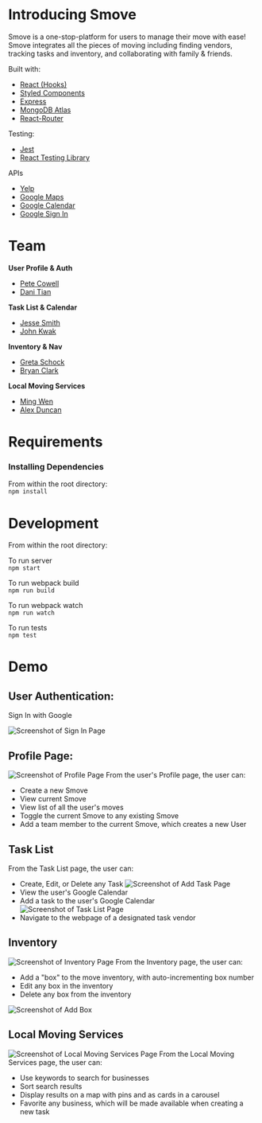 # Introducing Smove

Smove is a one-stop-platform for users to manage their move with ease! <br />
Smove integrates all the pieces of moving including finding vendors, tracking tasks and inventory, and collaborating with family & friends.

Built with:
* [React (Hooks)](https://reactjs.org/)
* [Styled Components](https://styled-components.com/)
* [Express](https://expressjs.com/)
* [MongoDB Atlas](www.mongodb.com)
* [React-Router](https://reactrouter.com/)

Testing:
* [Jest](https://jestjs.io/)
* [React Testing Library](https://testing-library.com/docs/react-testing-library/intro/)

APIs
* [Yelp](https://www.yelp.com/developers)
* [Google Maps](https://developers.google.com/maps)
* [Google Calendar](https://developers.google.com/calendar)
* [Google Sign In](https://developers.google.com/maps)

Team
=============
<b>User Profile & Auth</b>
* [Pete Cowell](https://github.com/KilgoreTrout9)
* [Dani Tian](https://github.com/danitian)

<b>Task List & Calendar</b>
* [Jesse Smith](https://github.com/jessesmith-13)
* [John Kwak](https://github.com/johnkwak08)

<b>Inventory & Nav</b>
* [Greta Schock](https://github.com/grsc0529)
* [Bryan Clark](https://github.com/bryancWA)

<b>Local Moving Services</b>
* [Ming Wen](https://github.com/level1man)
* [Alex Duncan](https://github.com/monkeymedic26)

Requirements
=============
<h3>Installing Dependencies</h3>

From within the root directory:<br>
`npm install`

Development
=============
From within the root directory:

To run server<br>
`npm start`

To run webpack build<br>
`npm run build`

To run webpack watch<br>
`npm run watch`

To run tests<br>
`npm test`

Demo
=============

## User Authentication:<br>
Sign In with Google

![Screenshot of Sign In Page](https://github.com/BlueOcean-Smove/Smove/blob/1d6e9640a81e79b44197d39e9d18646f260cb528/SmoveScreenshots/Screen%20Shot%202021-04-10%20at%2010.05.57%20AM.png)

## Profile Page:<br>
![Screenshot of Profile Page](https://github.com/BlueOcean-Smove/Smove/blob/1d6e9640a81e79b44197d39e9d18646f260cb528/SmoveScreenshots/Screen%20Shot%202021-04-10%20at%2010.37.53%20AM.png)
From the user's Profile page, the user can:
- Create a new Smove
- View current Smove
- View list of all the user's moves
- Toggle the current Smove to any existing Smove
- Add a team member to the current Smove, which creates a new User

## Task List<br>

From the Task List page, the user can:
- Create, Edit, or Delete any Task
![Screenshot of Add Task Page](https://github.com/BlueOcean-Smove/Smove/blob/1d6e9640a81e79b44197d39e9d18646f260cb528/SmoveScreenshots/Screen%20Shot%202021-04-10%20at%2010.15.54%20AM.png)
- View the user's Google Calendar
- Add a task to the user's Google Calendar
![Screenshot of Task List Page](https://github.com/BlueOcean-Smove/Smove/blob/1d6e9640a81e79b44197d39e9d18646f260cb528/SmoveScreenshots/Screen%20Shot%202021-04-10%20at%2010.16.09%20AM.png)
- Navigate to the webpage of a designated task vendor


## Inventory<br>
![Screenshot of Inventory Page](https://github.com/BlueOcean-Smove/Smove/blob/1d6e9640a81e79b44197d39e9d18646f260cb528/SmoveScreenshots/Screen%20Shot%202021-04-10%20at%2010.17.23%20AM.png)
From the Inventory page, the user can:
- Add a "box" to the move inventory, with auto-incrementing box number
- Edit any box in the inventory
- Delete any box from the inventory 

![Screenshot of Add Box](https://github.com/BlueOcean-Smove/Smove/blob/1d6e9640a81e79b44197d39e9d18646f260cb528/SmoveScreenshots/Screen%20Shot%202021-04-10%20at%2010.16.23%20AM.png)

## Local Moving Services<br>
![Screenshot of Local Moving Services Page](https://github.com/BlueOcean-Smove/Smove/blob/1d6e9640a81e79b44197d39e9d18646f260cb528/SmoveScreenshots/Screen%20Shot%202021-04-10%20at%2010.27.35%20AM.png)
From the Local Moving Services page, the user can:
- Use keywords to search for businesses
- Sort search results
- Display results on a map with pins and as cards in a carousel
- Favorite any business, which will be made available when creating a new task
